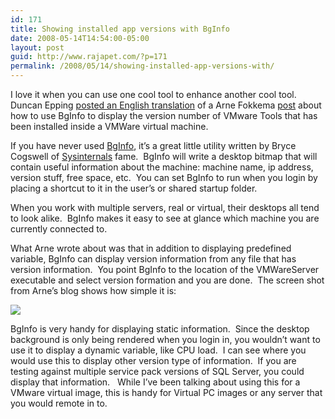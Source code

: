 ```yaml
---
id: 171
title: Showing installed app versions with BgInfo
date: 2008-05-14T14:54:00-05:00
layout: post
guid: http://www.rajapet.com/?p=171
permalink: /2008/05/14/showing-installed-app-versions-with/
---
```

I love it when you can use one cool tool to enhance another cool tool.  Duncan Epping [posted an English translation](http://www.yellow-bricks.com/2008/04/29/show-vmware-tools-version-with-bginfo/ "Show VMware Tools version with BGInfo") of a Arne Fokkema [post](http://ictfreak.wordpress.com/2008/04/28/vmware-show-vmware-tools-version-with-bginfo/) about how to use BgInfo to display the version number of VMware Tools that has been installed inside a VMWare virtual machine.

If you have never used [BgInfo](http://technet.microsoft.com/en-us/sysinternals/bb897557.aspx "BgInfo home page"), it&#8217;s a great little utility written by Bryce Cogswell of [Sysinternals](http://technet.microsoft.com/en-us/sysinternals/default.aspx) fame.  BgInfo will write a desktop bitmap that will contain useful information about the machine: machine name, ip address, version stuff, free space, etc.  You can set BgInfo to run when you login by placing a shortcut to it in the user&#8217;s or shared startup folder.

When you work with multiple servers, real or virtual, their desktops all tend to look alike.  BgInfo makes it easy to see at glance which machine you are currently connected to.

What Arne wrote about was that in addition to displaying predefined variable, BgInfo can display version information from any file that has version information.  You point BgInfo to the location of the VMWareServer executable and select version formation and you are done.  The screen shot from Arne&#8217;s blog shows how simple it is:

[<img src="http://ictfreak.files.wordpress.com/2008/04/show-vmware-tools-version-with-bginfo.png?w=680" data-recalc-dims="1" />](http://ictfreak.wordpress.com/2008/04/28/vmware-show-vmware-tools-version-with-bginfo/) 

BgInfo is very handy for displaying static information.  Since the desktop background is only being rendered when you login in, you wouldn&#8217;t want to use it to display a dynamic variable, like CPU load.  I can see where you would use this to display other version type of information.  If you are testing against multiple service pack versions of SQL Server, you could display that information.   While I&#8217;ve been talking about using this for a VMware virtual image, this is handy for Virtual PC images or any server that you would remote in to.